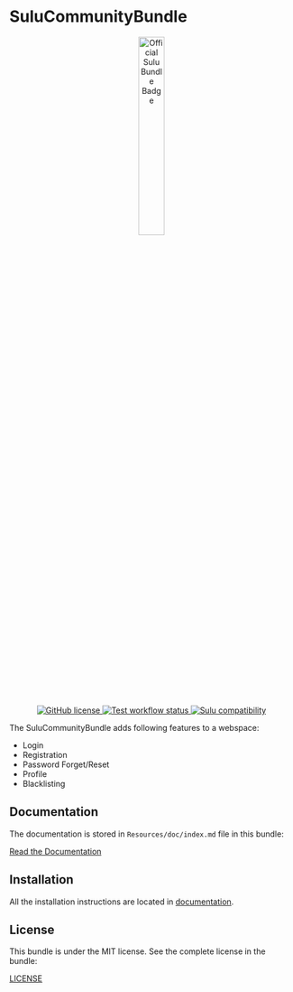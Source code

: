 # SuluCommunityBundle

<p align="center">
    <a href="https://sulu.io/" target="_blank">
        <img width="30%" src="https://sulu.io/uploads/media/800x/00/230-Official%20Bundle%20Seal.svg?v=2-6&inline=1" alt="Official Sulu Bundle Badge">
    </a>
</p>
<p align="center">
    <a href="https://github.com/sulu/SuluCommunityBundle/blob/2.x/LICENSE" target="_blank">
        <img src="https://img.shields.io/github/license/sulu/SuluCommunityBundle.svg" alt="GitHub license">
    </a>
    <a href="https://github.com/sulu/SuluCommunityBundle/actions" target="_blank">
        <img src="https://img.shields.io/github/actions/workflow/status/sulu/SuluCommunityBundle/test-application.yaml" alt="Test workflow status">
    </a>
    <a href="https://github.com/sulu/sulu/releases" target="_blank">
        <img src="https://img.shields.io/badge/sulu%20compatibility-%3E=2.0-52b6ca.svg" alt="Sulu compatibility">
    </a>
</p>

The SuluCommunityBundle adds following features to a webspace:

 - Login
 - Registration
 - Password Forget/Reset
 - Profile
 - Blacklisting

## Documentation

The documentation is stored in `Resources/doc/index.md` file in this bundle:

[Read the Documentation](Resources/doc/index.md)

## Installation

All the installation instructions are located in [documentation](Resources/doc/index.md).

## License

This bundle is under the MIT license. See the complete license in the bundle:

[LICENSE](LICENSE)
